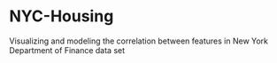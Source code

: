 # NYC-Housing
Visualizing and modeling the correlation between features in New York Department of Finance data set
